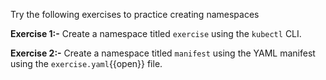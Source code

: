 Try the following exercises to practice creating namespaces

**Exercise 1:-**
Create a namespace titled `exercise` using the `kubectl` CLI.

**Exercise 2:-**
Create a namespace titled `manifest` using the YAML manifest using the `exercise.yaml`{{open}} file.

